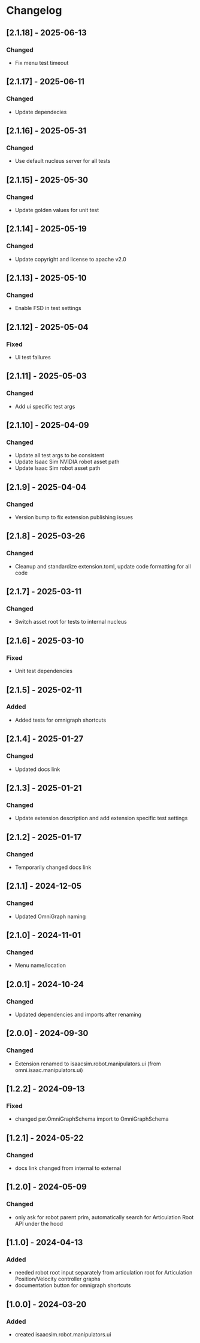 # Changelog

## [2.1.18] - 2025-06-13
### Changed
- Fix menu test timeout

## [2.1.17] - 2025-06-11
### Changed
- Update dependecies

## [2.1.16] - 2025-05-31
### Changed
- Use default nucleus server for all tests

## [2.1.15] - 2025-05-30
### Changed
- Update golden values for unit test

## [2.1.14] - 2025-05-19
### Changed
- Update copyright and license to apache v2.0

## [2.1.13] - 2025-05-10
### Changed
- Enable FSD in test settings

## [2.1.12] - 2025-05-04
### Fixed
- Ui test failures

## [2.1.11] - 2025-05-03
### Changed
- Add ui specific test args

## [2.1.10] - 2025-04-09
### Changed
- Update all test args to be consistent
- Update Isaac Sim NVIDIA robot asset path
- Update Isaac Sim robot asset path

## [2.1.9] - 2025-04-04
### Changed
- Version bump to fix extension publishing issues

## [2.1.8] - 2025-03-26
### Changed
- Cleanup and standardize extension.toml, update code formatting for all code

## [2.1.7] - 2025-03-11
### Changed
- Switch asset root for tests to internal nucleus

## [2.1.6] - 2025-03-10
### Fixed
- Unit test dependencies

## [2.1.5] - 2025-02-11
### Added
- Added tests for omnigraph shortcuts

## [2.1.4] - 2025-01-27
### Changed
- Updated docs link

## [2.1.3] - 2025-01-21
### Changed
- Update extension description and add extension specific test settings

## [2.1.2] - 2025-01-17
### Changed
- Temporarily changed docs link

## [2.1.1] - 2024-12-05
### Changed
- Updated OmniGraph naming

## [2.1.0] - 2024-11-01
### Changed
- Menu name/location

## [2.0.1] - 2024-10-24
### Changed
- Updated dependencies and imports after renaming

## [2.0.0] - 2024-09-30
### Changed
- Extension renamed to isaacsim.robot.manipulators.ui (from omni.isaac.manipulators.ui)

## [1.2.2] - 2024-09-13
### Fixed
- changed pxr.OmniGraphSchema import to OmniGraphSchema

## [1.2.1] - 2024-05-22
### Changed
- docs link changed from internal to external

## [1.2.0] - 2024-05-09
### Changed
- only ask for robot parent prim, automatically search for Articulation Root API under the hood

## [1.1.0] - 2024-04-13
### Added
- needed robot root input separately from articulation root for Articulation Position/Velocity controller graphs
- documentation button for omnigraph shortcuts

## [1.0.0] - 2024-03-20
### Added
- created isaacsim.robot.manipulators.ui
